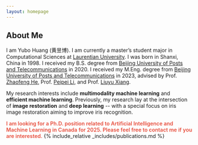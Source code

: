 ```yaml
---
layout: homepage
---
```


## About Me

I am Yubo Huang (黄昱博). I am currently a master’s student major in Computational Sciences at [Laurentian University](https://laurentian.ca/). I was born in Shanxi, China in 1998. I received my B.S. degree from [Beijing University of Posts and Telecommunications](https://www.bupt.edu.cn/) in 2020. I received my M.Eng. degree from [Beijing University of Posts and Telecommunications](https://www.bupt.edu.cn/) in 2023, advised by Prof. [Zhaofeng He](https://scholar.google.ca/citations?user=JUz2KfAAAAAJ&hl=en&oi=sra), Prof. [Peipei Li](https://scholar.google.com/citations?user=A0khpKYAAAAJ&hl=en), and Prof. [Liuyu Xiang](https://scholar.google.ca/citations?hl=en&user=Ve82AEsAAAAJ&view_op=list_works&sortby=pubdate).

My research interests include **multimodality machine learning** and **efficient machine learning**. Previously, my research lay at the intersection of **image restoration** and **deep learning** -- with a special focus on iris image restoration aiming to improve iris recognition.

<strong style="color:#e74d3c; font-weight:600"><strong style="color:#e74d3c; font-weight:600"> I am looking for a Ph.D. position related to Artificial Intelligence and Machine Learning in Canada for 2025. Please feel free to contact me if you are interested.</strong></strong>
{% include_relative _includes/publications.md %}

<!-- {% include_relative _includes/services.md %} -->
